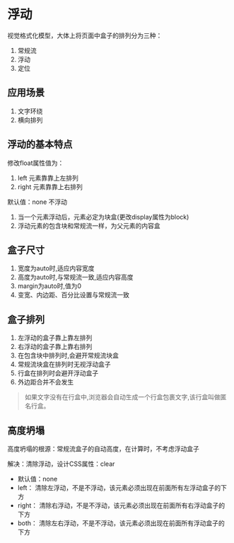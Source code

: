 # 浮动

视觉格式化模型，大体上将页面中盒子的排列分为三种：

1. 常规流
2. 浮动
3. 定位

## 应用场景

1. 文字环绕
2. 横向排列

## 浮动的基本特点

修改float属性值为：

1. left     元素靠靠上左排列
2. right    元素靠靠上右排列

默认值：none 不浮动

1. 当一个元素浮动后，元素必定为块盒(更改display属性为block)
2. 浮动元素的包含块和常规流一样，为父元素的内容盒

## 盒子尺寸

1. 宽度为auto时,适应内容宽度
2. 高度为auto时,与常规流一致,适应内容高度
3. margin为auto时,值为0
4. 变宽、内边距、百分比设置与常规流一致

## 盒子排列

1. 左浮动的盒子靠上靠左排列
2. 右浮动的盒子靠上靠右排列
3. 在包含块中排列时,会避开常规流块盒
4. 常规流块盒在排列时无视浮动盒子
5. 行盒在排列时会避开浮动盒子
6. 外边距合并不会发生

> 如果文字没有在行盒中,浏览器会自动生成一个行盒包裹文字,该行盒叫做匿名行盒。


## 高度坍塌

高度坍塌的根源：常规流盒子的自动高度，在计算时，不考虑浮动盒子

解决：清除浮动，设计CSS属性：clear

- 默认值：none
- left：    清除左浮动，不是不浮动，该元素必须出现在前面所有左浮动盒子的下方
- right：   清除右浮动，不是不浮动，该元素必须出现在前面所有右浮动盒子的下方
- both：    清除左右浮动，不是不浮动，该元素必须出现在前面所有浮动盒子的下方